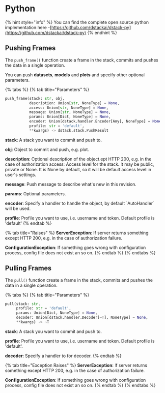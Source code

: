 # Python

{% hint style="info" %}
You can find the complete open source python implementation here -[https://github.com/dstackai/dstack-py](https://github.com/dstackai/dstack-py)
{% endhint %}

## Pushing Frames 

The `push_frame()` function create a frame in the stack, commits and pushes the data in a single operation. 

You can push **datasets**, **models** and **plots** and specify other optional parameters.

{% tabs %}
{% tab title="Parameters" %}
```python
push_frame(stack: str, obj, 
           description: Union[str, NoneType] = None, 
           access: Union[str, NoneType] = None, 
           message: Union[str, NoneType] = None, 
           params: Union[Dict, NoneType] = None, 
           encoder: Union[dstack.handler.Encoder[Any], NoneType] = None, 
           profile: str = 'default', 
           **kwargs) -> dstack.stack.PushResult
```

**stack**: A stack you want to commit and push to.

**obj**: Object to commit and push, e.g. plot.

**description**: Optional description of the object.ept HTTP 200, e.g. in the case of authorization         access: Access level for the stack. It may be public, private or None. It is None by default, so it will be default access level in user's settings.

**message**: Push message to describe what's new in this revision.

**params**: Optional parameters.

**encoder**: Specify a handler to handle the object, by default \`AutoHandler\` will be used.

**profile**: Profile you want to use, i.e. username and token. Default profile is 'default'
{% endtab %}

{% tab title="Raises" %}
**ServerException**: If server returns something except HTTP 200, e.g. in the case of authorization failure.

**ConfigurationException**: If something goes wrong with configuration process, config file does not exist an so on.
{% endtab %}
{% endtabs %}

## Pulling Frames

The `pull()` function create a frame in the stack, commits and pushes the data in a single operation.

{% tabs %}
{% tab title="Parameters" %}
```python
pull(stack: str,
     profile: str = 'default',
     params: Union[Dict, NoneType] = None,
     decoder: Union[dstack.handler.Decoder[~T], NoneType] = None, 
     **kwargs) -> ~T
```

**stack**: A stack you want to commit and push to.

**profile**: Profile you want to use, i.e. username and token. Default profile is 'default'.

**decoder**: Specify a handler to for decoder.
{% endtab %}

{% tab title="Exception Raises" %}
**ServerException**: If server returns something except HTTP 200, e.g. in the case of authorization failure.

**ConfigurationException**: If something goes wrong with configuration process, config file does not exist an so on.
{% endtab %}
{% endtabs %}

